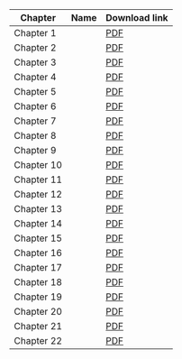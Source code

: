 |Chapter|Name |Download link|
|-|-|-|
|Chapter 1| | [PDF](https://github.com/KaveriBridge/PUCExams/raw/main/1stPUC/Biology/QuestionBank/36_ch1.pdf)|
|Chapter 2| | [PDF](https://github.com/KaveriBridge/PUCExams/raw/main/1stPUC/Biology/QuestionBank/36_ch2.pdf)|
|Chapter 3| | [PDF](https://github.com/KaveriBridge/PUCExams/raw/main/1stPUC/Biology/QuestionBank/36_ch3.pdf)|
|Chapter 4| | [PDF](https://github.com/KaveriBridge/PUCExams/raw/main/1stPUC/Biology/QuestionBank/36_ch4.pdf)|
|Chapter 5| | [PDF](https://github.com/KaveriBridge/PUCExams/raw/main/1stPUC/Biology/QuestionBank/36_ch5.pdf)|
|Chapter 6| | [PDF](https://github.com/KaveriBridge/PUCExams/raw/main/1stPUC/Biology/QuestionBank/36_ch6.pdf)|
|Chapter 7| | [PDF](https://github.com/KaveriBridge/PUCExams/raw/main/1stPUC/Biology/QuestionBank/36_ch7.pdf)|
|Chapter 8| | [PDF](https://github.com/KaveriBridge/PUCExams/raw/main/1stPUC/Biology/QuestionBank/36_ch8.pdf)|
|Chapter 9| | [PDF](https://github.com/KaveriBridge/PUCExams/raw/main/1stPUC/Biology/QuestionBank/36_ch9.pdf)|
|Chapter 10| | [PDF](https://github.com/KaveriBridge/PUCExams/raw/main/1stPUC/Biology/QuestionBank/36_ch10.pdf)|
|Chapter 11| | [PDF](https://github.com/KaveriBridge/PUCExams/raw/main/1stPUC/Biology/QuestionBank/36_ch11.pdf)|
|Chapter 12| | [PDF](https://github.com/KaveriBridge/PUCExams/raw/main/1stPUC/Biology/QuestionBank/36_ch12.pdf)|
|Chapter 13| | [PDF](https://github.com/KaveriBridge/PUCExams/raw/main/1stPUC/Biology/QuestionBank/36_ch13.pdf)|
|Chapter 14| | [PDF](https://github.com/KaveriBridge/PUCExams/raw/main/1stPUC/Biology/QuestionBank/36_ch14.pdf)|
|Chapter 15| | [PDF](https://github.com/KaveriBridge/PUCExams/raw/main/1stPUC/Biology/QuestionBank/36_ch15.pdf)|
|Chapter 16| | [PDF](https://github.com/KaveriBridge/PUCExams/raw/main/1stPUC/Biology/QuestionBank/36_ch16.pdf)|
|Chapter 17| | [PDF](https://github.com/KaveriBridge/PUCExams/raw/main/1stPUC/Biology/QuestionBank/36_ch17.pdf)|
|Chapter 18| | [PDF](https://github.com/KaveriBridge/PUCExams/raw/main/1stPUC/Biology/QuestionBank/36_ch18.pdf)|
|Chapter 19| | [PDF](https://github.com/KaveriBridge/PUCExams/raw/main/1stPUC/Biology/QuestionBank/36_ch19.pdf)|
|Chapter 20| | [PDF](https://github.com/KaveriBridge/PUCExams/raw/main/1stPUC/Biology/QuestionBank/36_ch20.pdf)|
|Chapter 21| | [PDF](https://github.com/KaveriBridge/PUCExams/raw/main/1stPUC/Biology/QuestionBank/36_ch21.pdf)|
|Chapter 22| | [PDF](https://github.com/KaveriBridge/PUCExams/raw/main/1stPUC/Biology/QuestionBank/36_ch22.pdf)|
